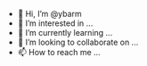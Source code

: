 - 👋 Hi, I’m @ybarm
- 👀 I’m interested in ...
- 🌱 I’m currently learning ...
- 💞️ I’m looking to collaborate on ...
- 📫 How to reach me ...

<!---
ybarm/ybarm is a ✨ special ✨ repository because its `README.md` (this file) appears on your GitHub profile.
You can click the Preview link to take a look at your changes.
--->
